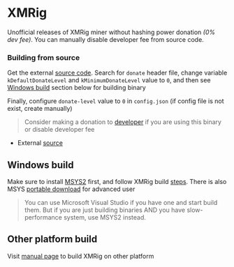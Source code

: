 # XMRig

Unofficial releases of XMRig miner without hashing power donation *(0% dev fee)*. You can manually disable developer fee from source code.

### Building from source
Get the external [source code](https://github.com/xmrig/xmrig). Search for `donate` header file, change variable `kDefaultDonateLevel` and `kMinimumDonateLevel` value to `0`, and then see [Windows build](https://github.com/arris42/xmrig#windows-build) section below for building binary

Finally, configure `donate-level` value to `0` in `config.json` (if config file is not exist, create manually)

> Consider making a donation to [developer](https://github.com/xmrig/xmrig#donations) if you are using this binary or disable developer fee

- External [source](https://github.com/xmrig/xmrig)

## Windows build

Make sure to install [MSYS2](https://github.com/msys2/msys2-installer/releases) first, and follow XMRig build [steps](https://xmrig.com/docs/miner/build/windows). There is also MSYS [portable download](https://github.com/msys2/msys2-installer/releases/download/2023-01-27/msys2-base-x86_64-20230127.tar.xz) for advanced user

> You can use Microsoft Visual Studio if you have one and start build them. But if you are just building binaries AND you have slow-performance system, use MSYS2 instead.

## Other platform build

Visit [manual page](https://xmrig.com/docs/miner/build) to build XMRig on other platform
